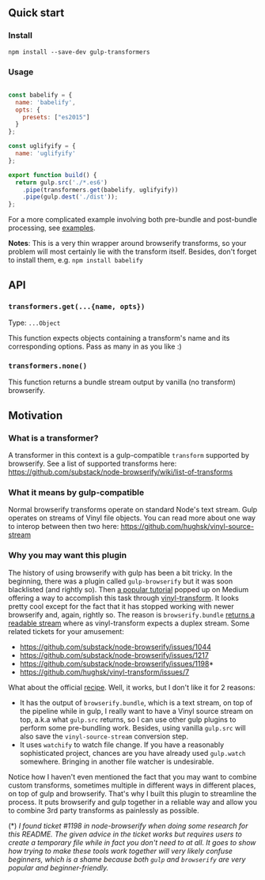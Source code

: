 ## Quick start

### Install

```
npm install --save-dev gulp-transformers
```

### Usage

```javascript

const babelify = {
  name: 'babelify',
  opts: {
    presets: ["es2015"]
  }
};

const uglifyify = {
  name: 'uglifyify'
};

export function build() {
  return gulp.src('./*.es6')
    .pipe(transformers.get(babelify, uglifyify))
    .pipe(gulp.dest('./dist'));
};

```

For a more complicated example involving both pre-bundle and post-bundle processing, see [examples](https://github.com/limdauto/gulp-transformers/tree/master/examples).

**Notes**: This is a very thin wrapper around browserify transforms, so your problem will most certainly lie with the transform itself. Besides, don't forget to install them, e.g. `npm install babelify`

## API

### `transformers.get(...{name, opts})`

Type: `...Object`

This function expects objects containing a transform's name and its corresponding options. Pass as many in as you like :)

### `transformers.none()`

This function returns a bundle stream output by vanilla (no transform) browserify.

## Motivation

### What is a transformer?

A transformer in this context is a gulp-compatible `transform` supported by browserify. See a list of supported transforms here: https://github.com/substack/node-browserify/wiki/list-of-transforms

### What it means by gulp-compatible

Normal browserify transforms operate on standard Node's text stream. Gulp operates on streams of Vinyl file objects. You can read more about one way to interop between then two here: https://github.com/hughsk/vinyl-source-stream

### Why you may want this plugin

The history of using browserify with gulp has been a bit tricky. In the beginning, there was a plugin called `gulp-browserify` but it was soon blacklisted (and rightly so). Then [a popular tutorial](https://medium.com/@sogko/gulp-browserify-the-gulp-y-way-bb359b3f9623) popped up on Medium offering a way to accomplish this task through [vinyl-transform](https://www.npmjs.com/package/vinyl-transform). It looks pretty cool except for the fact that it has stopped working with newer browserify and, again, rightly so. The reason is `browserify.bundle` [returns a readable stream](https://github.com/substack/node-browserify/tree/37a805719dcf4d729fc7ff2b45bb6b01b367650b#bbundleopts-cb) where as vinyl-transform expects a duplex stream. Some related tickets for your amusement:

- https://github.com/substack/node-browserify/issues/1044
- https://github.com/substack/node-browserify/issues/1217
- https://github.com/substack/node-browserify/issues/1198*
- https://github.com/hughsk/vinyl-transform/issues/7

What about the official [recipe](https://github.com/gulpjs/gulp/blob/master/docs/recipes/fast-browserify-builds-with-watchify.md). Well, it works, but I don't like it for 2 reasons:

- It has the output of `browserify.bundle`, which is a text stream, on top of the pipeline while in gulp, I really want to have a Vinyl source stream on top, a.k.a what `gulp.src` returns, so I can use other gulp plugins to perform some pre-bundling work. Besides, using vanilla `gulp.src` will also save the `vinyl-source-stream` conversion step.
- It uses `watchify` to watch file change. If you have a reasonably sophisticated project, chances are you have already used `gulp.watch` somewhere. Bringing in another file watcher is undesirable.

Notice how I haven't even mentioned the fact that you may want to combine custom transforms, sometimes multiple in different ways in different places, on top of gulp and browserify. That's why I built this plugin to streamline the process. It puts browserify and gulp together in a reliable way and allow you to combine 3rd party transforms as painlessly as possible.

(\*) *I found ticket #1198 in node-browserify when doing some research for this README. The given advice in the ticket works but requires users to create a temporary file while in fact you don't need to at all. It goes to show how trying to make these tools work together will very likely confuse beginners, which is a shame because both `gulp` and `browserify` are very popular and beginner-friendly.*
